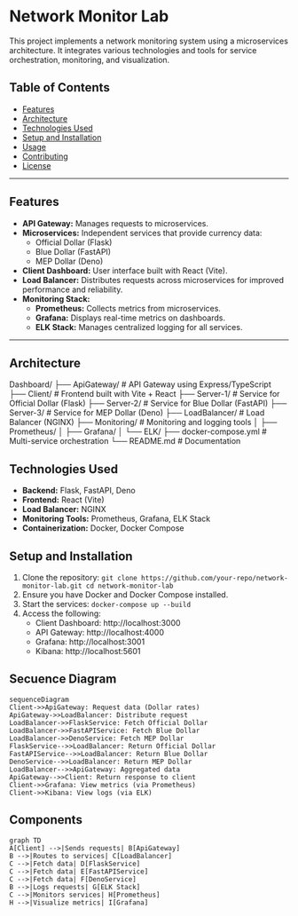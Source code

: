 # **Network Monitor Lab**

This project implements a network monitoring system using a microservices architecture. It integrates various technologies and tools for service orchestration, monitoring, and visualization.

## **Table of Contents**
- [Features](#features)
- [Architecture](#architecture)
- [Technologies Used](#technologies-used)
- [Setup and Installation](#setup-and-installation)
- [Usage](#usage)
- [Contributing](#contributing)
- [License](#license)

---

## **Features**
- **API Gateway:** Manages requests to microservices.
- **Microservices:** Independent services that provide currency data:
  - Official Dollar (Flask)
  - Blue Dollar (FastAPI)
  - MEP Dollar (Deno)
- **Client Dashboard:** User interface built with React (Vite).
- **Load Balancer:** Distributes requests across microservices for improved performance and reliability.
- **Monitoring Stack:** 
  - **Prometheus:** Collects metrics from microservices.
  - **Grafana:** Displays real-time metrics on dashboards.
  - **ELK Stack:** Manages centralized logging for all services.

---

## **Architecture**
Dashboard/
├── ApiGateway/ # API Gateway using Express/TypeScript
├── Client/ # Frontend built with Vite + React
├── Server-1/ # Service for Official Dollar (Flask)
├── Server-2/ # Service for Blue Dollar (FastAPI)
├── Server-3/ # Service for MEP Dollar (Deno)
├── LoadBalancer/ # Load Balancer (NGINX)
├── Monitoring/ # Monitoring and logging tools
│ ├── Prometheus/
│ ├── Grafana/
│ └── ELK/
├── docker-compose.yml # Multi-service orchestration
└── README.md # Documentation

## **Technologies Used**

-   **Backend:** Flask, FastAPI, Deno
-   **Frontend:** React (Vite)
-   **Load Balancer:** NGINX
-   **Monitoring Tools:** Prometheus, Grafana, ELK Stack
-   **Containerization:** Docker, Docker Compose

## **Setup and Installation**
1.  Clone the repository:  `git clone https://github.com/your-repo/network-monitor-lab.git cd network-monitor-lab` 
2.  Ensure you have Docker and Docker Compose installed.
3.  Start the services:  `docker-compose up --build` 
4.  Access the following:
    -   Client Dashboard: http://localhost:3000
    -   API Gateway: http://localhost:4000
    -   Grafana: http://localhost:3001
    -   Kibana: http://localhost:5601


## **Secuence Diagram**
```mermaid
sequenceDiagram
Client->>ApiGateway: Request data (Dollar rates)
ApiGateway->>LoadBalancer: Distribute request
LoadBalancer->>FlaskService: Fetch Official Dollar
LoadBalancer->>FastAPIService: Fetch Blue Dollar
LoadBalancer->>DenoService: Fetch MEP Dollar
FlaskService-->>LoadBalancer: Return Official Dollar
FastAPIService-->>LoadBalancer: Return Blue Dollar
DenoService-->>LoadBalancer: Return MEP Dollar
LoadBalancer-->>ApiGateway: Aggregated data
ApiGateway-->>Client: Return response to client
Client->>Grafana: View metrics (via Prometheus)
Client->>Kibana: View logs (via ELK)
```
## **Components**
```mermaid
graph TD
A[Client] -->|Sends requests| B[ApiGateway]
B -->|Routes to services| C[LoadBalancer]
C -->|Fetch data| D[FlaskService]
C -->|Fetch data| E[FastAPIService]
C -->|Fetch data| F[DenoService]
B -->|Logs requests| G[ELK Stack]
C -->|Monitors services| H[Prometheus]
H -->|Visualize metrics| I[Grafana]
```